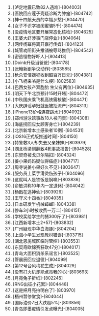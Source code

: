 
1. [泸定地震已致82人遇难]-[804003]
1. [医院回应莲子壳疑诊断为肿瘤]-[804742]
1. [神十四航天员的幸福乡愁]-[804470]
1. [女子不识字被闺蜜骗5千]-[804474]
1. [没疫情地区要开展常态化核检]-[804625]
1. [王婆大虾涉事门店停业]-[804064]
1. [网传杨幂将离开嘉行传媒]-[804123]
1. [城管劝阻街头推销被辱骂推倒]-[804542]
1. [密逃怪物好吓人]-[804413]
1. [Doinb升级当爸爸]-[804178]
1. [张翰新剧争议动作]-[803585]
1. [枪杀安倍嫌犯收到超百万日元]-[804381]
1. [小飞棍来咯是什么梗]-[802583]
1. [巴西女孩产双胞胎 生父有两位]-[804635]
1. [明天下午北京预计15时开堵]-[804472]
1. [中秋国庆乘飞机高铁需核酸]-[804471]
1. [大庆辟谣孕妇就医被拒流产]-[804313]
1. [iPhone13价格连夜跳水]-[804092]
1. [郑州游泳馆事故18人被问责]-[804308]
1. [海底捞回应女顾客身亡]-[804239]
1. [北京新增本土感染者10例]-[804531]
1. [iOS16正式版推送时间]-[804150]
1. [特警救3人却失去父亲妹妹]-[803979]
1. [湖北桥梁侧翻致4死事故报告]-[804528]
1. [东契奇被戈贝尔隔扣]-[804324]
1. [姜小果妈妈疑似得癌症]-[804717]
1. [周寻说姜小果好久不见]-[803647]
1. [服务员上菜手滑烫伤孩子]-[804096]
1. [这就叫人是铁饭是钢嘛]-[803836]
1. [俞敏洪称10年内一定退休]-[804042]
1. [杨戬在逃神仙]-[803926]
1. [王守义十四香]-[804035]
1. [日本研发半机械蟑螂]-[804338]
1. [停车3小时被收费一万二]-[804151]
1. [学校奖给学生的猪300斤了]-[803981]
1. [江西新增本土2+57]-[803832]
1. [广州疑现中华白海豚]-[804204]
1. [上海小学生发现教材错误]-[803715]
1. [湖北恩施城区临时管控]-[803553]
1. [东契奇欧锦赛狂砍47分]-[804017]
1. [青岛大面积消杀系谣言]-[803525]
1. [管晨辰回应退役]-[804099]
1. [第12号台风梅花生成]-[804029]
1. [没有打火机却能点亮我的心]-[803693]
1. [月亮兔子折纸]-[802245]
1. [RNG出征小花絮]-[804448]
1. [这是把月亮拍明白了]-[803970]
1. [梧州暂停堂食]-[804044]
1. [国际油价7日大跌超5%]-[803856]
1. [青岛即墨疫情引发点曝光]-[804005]